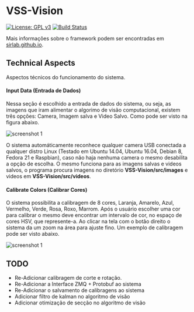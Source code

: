 VSS-Vision 
==========
[![License: GPL v3](https://img.shields.io/badge/License-GPL%20v3-blue.svg)][gpl3]
[![Build Status](https://travis-ci.org/SIRLab/VSS-Vision.svg?branch=master)][travis]

Mais informações sobre o framework podem ser encontradas em [sirlab.github.io][sirlab_site].


Technical Aspects
-----------------
Aspectos técnicos do funcionamento do sistema.

#### Input Data (Entrada de Dados) ####
Nessa seção é escolhido a entrada de dados do sistema, ou seja, as imagens que iram alimentar o algorimo de visão computacional, existem três opções: Camera, Imagem salva e Video Salvo. Como pode ser visto na figura abaixo.

![screenshot 1](https://raw.githubusercontent.com/SIRLab/VSS-Vision/master/images/input_data.png)

O sistema automáticamente reconhece qualquer camera USB conectada a qualquer distro Linux (Testado em Ubuntu 14.04, Ubuntu 16.04, Debian 8, Fedora 21 e Raspbian), caso não haja nenhuma camera o mesmo desabilita a opção de escolha. O mesmo funciona para as imagens salvas e videos salvos, o programa procura imagens no diretório **VSS-Vision/src/images** e videos em **VSS-Vision/src/videos**.

#### Calibrate Colors (Calibrar Cores) ####
O sistema possibilita a calibragem de 8 cores, Laranja, Amarelo, Azul, Vermelho, Verde, Rosa, Roxo, Marrom. Após o usuário escolher uma cor para calibrar o mesmo deve encontrar um intervalo de cor, no espaço de cores HSV, que represente-a. Ao clicar na tela com o botão direito o sistema da um zoom na área para ajuste fino. Um exemplo de calibragem pode ser visto abaixo.

![screenshot 1](https://raw.githubusercontent.com/SIRLab/VSS-Vision/master/images/calibrate.png)

TODO
----
* Re-Adicionar calibragem de corte e rotação.
* Re-Adicionar a Interface ZMQ + Protobuf ao sistema
* Re-Adicionar o salvamento de calibragens ao sistema
* Adicionar filtro de kalman no algoritmo de visão
* Adicionar otimização de secção no algoritmo de visão




[protobuf]: https://developers.google.com/protocol-buffers/
[zmq]: http://zeromq.org/
[opencv]: http://opencv.org/
[glfw]: http://www.glfw.org/
[imgui]: https://github.com/ocornut/imgui/
[qt]: https://www.qt.io/

[gpl3]: http://www.gnu.org/licenses/gpl-3.0/
[documentation]: http://sirlab.github.io/assets/docs/doc_vision/html/index.html
[vss]: http://www.cbrobotica.org/
[travis]: https://travis-ci.org/SIRLab/VSS-Vision
[sirlab_site]: http://sirlab.github.io/vss.html
